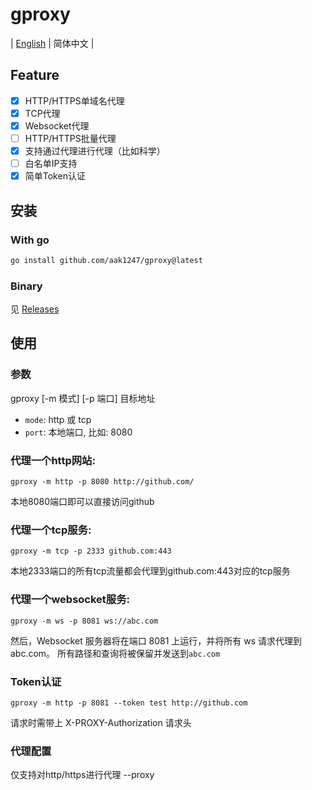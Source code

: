 # gproxy

| [English](./README.md) | 简体中文 |


## Feature

- [x] HTTP/HTTPS单域名代理
- [x] TCP代理
- [x] Websocket代理
- [ ] HTTP/HTTPS批量代理
- [x] 支持通过代理进行代理（比如科学）
- [ ] 白名单IP支持
- [x] 简单Token认证

## 安装

### With go

```bash
go install github.com/aak1247/gproxy@latest
```

### Binary

见 [Releases](https://github.com/aak1247/gproxy/releases/)


## 使用

### 参数
gproxy [-m 模式] [-p 端口] 目标地址

- ``mode``: http 或 tcp
- ``port``: 本地端口, 比如: 8080


### 代理一个http网站:
``gproxy -m http -p 8080 http://github.com/``

本地8080端口即可以直接访问github

### 代理一个tcp服务:
``gproxy -m tcp -p 2333 github.com:443``

本地2333端口的所有tcp流量都会代理到github.com:443对应的tcp服务

### 代理一个websocket服务:

``gproxy -m ws -p 8081 ws://abc.com``

然后，Websocket 服务器将在端口 8081 上运行，并将所有 ws 请求代理到 abc.com。 所有路径和查询将被保留并发送到`abc.com`

### Token认证

``gproxy -m http -p 8081 --token test http://github.com``

请求时需带上 X-PROXY-Authorization 请求头

### 代理配置

仅支持对http/https进行代理
--proxy